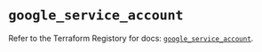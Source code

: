 # `google_service_account`

Refer to the Terraform Registory for docs: [`google_service_account`](https://registry.terraform.io/providers/hashicorp/google-beta/5.1.0/docs/resources/google_service_account).
